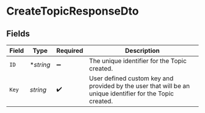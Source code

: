 # CreateTopicResponseDto


## Fields

| Field                                                                                                     | Type                                                                                                      | Required                                                                                                  | Description                                                                                               |
| --------------------------------------------------------------------------------------------------------- | --------------------------------------------------------------------------------------------------------- | --------------------------------------------------------------------------------------------------------- | --------------------------------------------------------------------------------------------------------- |
| `ID`                                                                                                      | **string*                                                                                                 | :heavy_minus_sign:                                                                                        | The unique identifier for the Topic created.                                                              |
| `Key`                                                                                                     | *string*                                                                                                  | :heavy_check_mark:                                                                                        | User defined custom key and provided by the user that will be an unique identifier for the Topic created. |